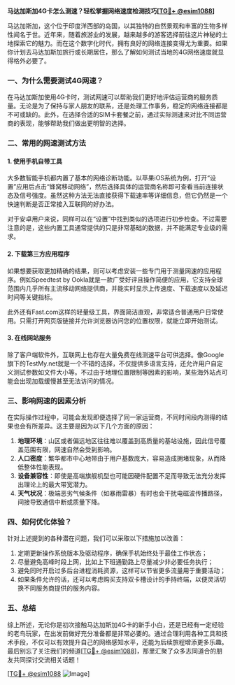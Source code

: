 **马达加斯加4G卡怎么测速？轻松掌握网络速度检测技巧[[TG💪+ @esim1088](https://t.me/s/esim1088)]**

马达加斯加，这个位于印度洋西部的岛国，以其独特的自然景观和丰富的生物多样性闻名于世。近年来，随着旅游业的发展，越来越多的游客选择前往这片神秘的土地探索它的魅力。而在这个数字化时代，拥有良好的网络连接变得尤为重要。如果你计划去马达加斯加旅行或长期居住，那么了解如何测试当地的4G网络速度就显得格外必要了。

### 一、为什么需要测试4G网速？

在马达加斯加使用4G卡时，测试网速可以帮助我们更好地评估运营商的服务质量。无论是为了保持与家人朋友的联系，还是处理工作事务，稳定的网络连接都是不可或缺的。此外，在选择合适的SIM卡套餐之前，通过实际测速来对比不同运营商的表现，能够帮助我们做出更明智的选择。

### 二、常用的网速测试方法

#### 1. 使用手机自带工具

大多数智能手机都内置了基本的网络诊断功能。以苹果iOS系统为例，打开“设置”应用后点击“蜂窝移动网络”，然后选择具体的运营商名称即可查看当前连接状态及信号强度。虽然这种方法无法直接获得下载速率等详细信息，但它仍然是一个快速判断是否正常接入互联网的好办法。

对于安卓用户来说，同样可以在“设置”中找到类似的选项进行初步检查。不过需要注意的是，这些内置工具通常提供的只是非常基础的数据，并不能满足专业级的需求。

#### 2. 下载第三方应用程序

如果想要获取更加精确的结果，则可以考虑安装一些专门用于测量网速的应用程序。例如Speedtest by Ookla就是一款广受好评且操作简便的应用，它支持全球范围内几乎所有主流移动网络提供商，并能实时显示上传速度、下载速度以及延迟时间等关键指标。

此外还有Fast.com这样的轻量级工具，界面简洁直观，非常适合普通用户日常使用。只需打开网页版链接并允许浏览器访问您的位置权限，就能立即开始测试。

#### 3. 在线网站服务

除了客户端软件外，互联网上也存在大量免费在线测速平台可供选择。像Google旗下的TestMy.net就是一个不错的选择，不仅提供多语言支持，还允许用户自定义测试参数如文件大小等。不过由于地理位置限制等因素的影响，某些海外站点可能会出现加载缓慢甚至无法访问的情况。

### 三、影响网速的因素分析

在实际操作过程中，可能会发现即便选择了同一家运营商，不同时间段内测得的结果也会有所差异。这主要是因为以下几个方面的原因：

1. **地理环境**：山区或者偏远地区往往难以覆盖到高质量的基站设施，因此信号覆盖范围有限，网速自然会受到影响。
2. **人口密度**：繁华都市中心地带由于用户基数庞大，容易造成拥堵现象，从而降低整体性能表现。
3. **设备兼容性**：即使是高端旗舰机型也可能因硬件配置不足而导致无法充分发挥出理论上的最大带宽潜力。
4. **天气状况**：极端恶劣气候条件（如暴雨雷暴）有时也会干扰电磁波传播路径，间接导致通信中断或质量下降。

### 四、如何优化体验？

针对上述提到的各种潜在问题，我们可以采取以下措施加以改善：

1. 定期更新操作系统版本及驱动程序，确保手机始终处于最佳工作状态；
2. 尽量避免高峰时段上网，比如上下班通勤路上尽量减少非必要任务执行；
3. 避免同时开启过多后台进程消耗资源，这样可以节省更多流量用于重要活动；
4. 如果条件允许的话，还可以考虑购买支持双卡槽设计的手持终端，以便灵活切换不同服务商提供的服务内容。

### 五、总结

综上所述，无论你是初次接触马达加斯加4G卡的新手小白，还是已经有一定经验的老鸟玩家，在出发前做好充分准备都是非常必要的。通过合理利用各种工具和技术手段，不仅可以有效提升自己的网络感知水平，还能为后续旅程增添更多乐趣。最后别忘了关注我们的频道[[TG💪+ @esim1088](https://t.me/s/esim1088)]，那里汇聚了众多志同道合的朋友共同探讨交流相关话题！

[[TG💪+ @esim1088](https://t.me/s/esim1088) ![Image](https://i.postimg.cc/4NQfJmqS/Snipaste-2025-05-13-00-14-12.png)]